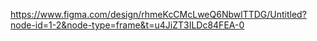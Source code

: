 https://www.figma.com/design/rhmeKcCMcLweQ6NbwlTTDG/Untitled?node-id=1-2&node-type=frame&t=u4JiZT3ILDc84FEA-0
